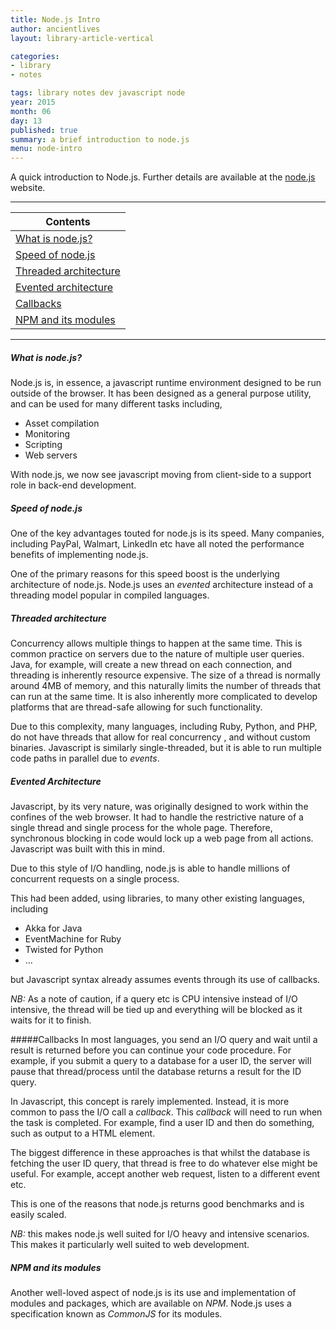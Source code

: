 ```yaml
---
title: Node.js Intro
author: ancientlives
layout: library-article-vertical

categories:
- library
- notes

tags: library notes dev javascript node
year: 2015
month: 06
day: 13
published: true
summary: a brief introduction to node.js
menu: node-intro
---
```


A quick introduction to Node.js. Further details are available at the [node.js](https://nodejs.org) website.

***

Contents |
-------------------------|
[What is node.js?](#what) |
[Speed of node.js](#speed) |
[Threaded architecture](#threaded) |
[Evented architecture](#evented) |
[Callbacks](#callbacks) |
[NPM and its modules](#npm) |

***

<a id="what"></a>
##### What is node.js?
Node.js is, in essence, a javascript runtime environment designed to be run outside of the browser. It has 
been designed as a general purpose utility, and can be used for many different tasks including,

* Asset compilation
* Monitoring
* Scripting
* Web servers

With node.js, we now see javascript moving from client-side to a support role in back-end development.

<a id="speed"></a>
##### Speed of node.js
One of the key advantages touted for node.js is its speed. Many companies, including PayPal, Walmart, LinkedIn etc 
have all noted the performance benefits of implementing node.js.

One of the primary reasons for this speed boost is the underlying architecture of node.js. Node.js uses an *evented*
architecture instead of a threading model popular in compiled languages.

<a id="threaded"></a>
##### Threaded architecture
Concurrency allows multiple things to happen at the same time. This is common practice on servers due to the nature of 
multiple user queries. Java, for example, will create a new thread on each connection, and threading is inherently
resource expensive. The size of a thread is normally around 4MB of memory, and this naturally limits the number of 
threads that can run at the same time. It is also inherently more complicated to develop platforms that are thread-safe 
allowing for such functionality.

Due to this complexity, many languages, including Ruby, Python, and PHP, do not have threads that allow for real concurrency
, and without custom binaries. Javascript is similarly single-threaded, but it is able to run multiple code paths in 
parallel due to *events*.

<a id="evented"></a>
##### Evented Architecture
Javascript, by its very nature, was originally designed to work within the confines of the web browser. It had to handle 
the restrictive nature of a single thread and single process for the whole page. Therefore, synchronous blocking in code 
would lock up a web page from all actions. Javascript was built with this in mind.

Due to this style of I/O handling, node.js is able to handle millions of concurrent requests on a single process.

This had been added, using libraries, to many other existing languages, including

* Akka for Java
* EventMachine for Ruby
* Twisted for Python
* ...

but Javascript syntax already assumes events through its use of callbacks.

*NB:* As a note of caution, if a query etc is CPU intensive instead of I/O intensive, the thread will be tied up and 
everything will be blocked as it waits for it to finish.

<a id="callbacks"></a>
#####Callbacks
In most languages, you send an I/O query and wait until a result is returned before you can continue your code procedure.
For example, if you submit a query to a database for a user ID, the server will pause that thread/process until the 
database returns a result for the ID query. 

In Javascript, this concept is rarely implemented. Instead, it is more common to pass the I/O call a *callback*. This 
*callback* will need to run when the task is completed. For example, find a user ID and then do something, such as 
output to a HTML element.

The biggest difference in these approaches is that whilst the database is fetching the user ID query, that thread is
free to do whatever else might be useful. For example, accept another web request, listen to a different event etc.

This is one of the reasons that node.js returns good benchmarks and is easily scaled.

*NB:* this makes node.js well suited for I/O heavy and intensive scenarios. This makes it particularly well suited to 
web development.

<a id="npm"></a>
##### NPM and its modules
Another well-loved aspect of node.js is its use and implementation of modules and packages, which are available on
*NPM*. Node.js uses a specification known as *CommonJS* for its modules.